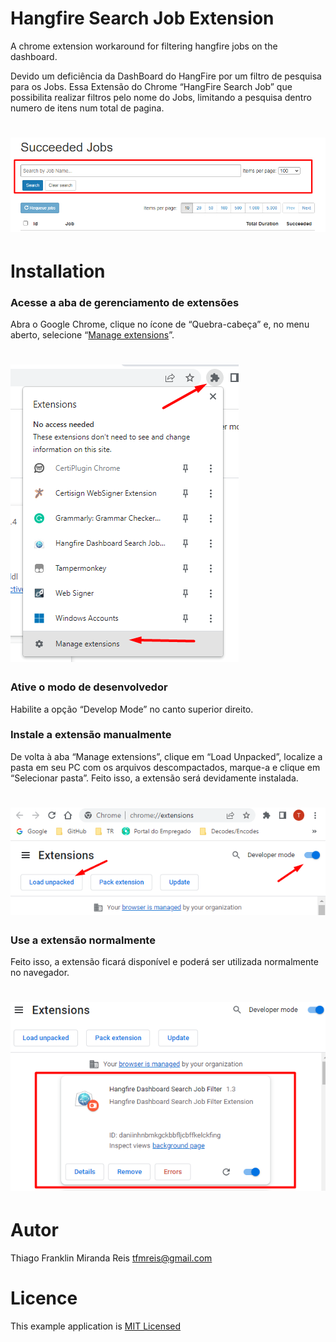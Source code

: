 # Hangfire Search Job Extension
 A chrome extension workaround for filtering hangfire jobs on the dashboard.
 
Devido um deficiência da DashBoard do HangFire por um filtro de pesquisa para os Jobs.
Essa Extensão do Chrome “HangFire Search Job” que possibilita realizar filtros pelo nome do Jobs, limitando a pesquisa dentro numero de itens num total de pagina.
 <h1 align="left">
<img src="./assets/img/Screenshot_1.png" />
</h1>

# Installation
<h3>Acesse a aba de gerenciamento de extensões</h3>

Abra o Google Chrome, clique no ícone de “Quebra-cabeça” e, no menu aberto, selecione “<a href="chrome://extensions/">Manage extensions</a>”.
 <h1 align="left">
<img src="./assets/img/Exensions.png"/>
</h1>

<h3>Ative o modo de desenvolvedor</h3>
Habilite a opção “Develop Mode” no canto superior direito.


<h3>Instale a extensão manualmente</h3>

De volta à aba “Manage extensions”, clique em “Load Unpacked”, 
localize a pasta em seu PC com os arquivos descompactados, marque-a e clique em “Selecionar pasta”.
Feito isso, a extensão será devidamente instalada.

 <h1 align="left">
<img src="./assets/img/Exensions2.png"/> 
 </h1>

<h3>Use a extensão normalmente</h3>

Feito isso, a extensão ficará disponível e poderá ser utilizada normalmente no navegador.
<h1 align="left">
<img src="./assets/img/Exensions4.png"/> 
</h1>

# Autor
Thiago Franklin Miranda Reis 
[tfmreis@gmail.com](mailto:tfmreis@gmail.com)


# Licence
This example application is [MIT Licensed](https://github.com/tfmreis/HangfireSearchJob/blob/main/LICENSE)



